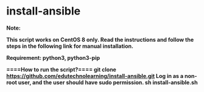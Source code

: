 # install-ansible

<b> Note:<b/>
<p>  
This script works on CentOS 8 only.
Read the instructions and follow the steps in the following link for manual installation.
  </p>
Requirement:
python3, python3-pip

====How to run the script?====
git clone https://github.com/edutechnolearning/install-ansible.git
Log in as a non-root user, and the user should have sudo permission.
sh install-ansible.sh

